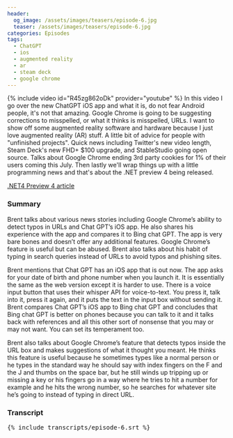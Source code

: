 ```yaml
---
header:
  og_image: /assets/images/teasers/episode-6.jpg
  teaser: /assets/images/teasers/episode-6.jpg
categories: Episodes
tags:
  - ChatGPT
  - ios
  - augmented reality
  - ar
  - steam deck
  - google chrome
---
```


{% include video id="R45zg862oDk" provider="youtube" %}
In this video I go over the new ChatGPT iOS app and what it is, do not fear Android people, it's not that amazing. Google Chrome is going to be suggesting corrections to misspelled, or what it thinks is misspelled, URLs. I want to show off some augmented reality software and hardware because I just love augmented reality (AR) stuff. A little bit of advice for people with "unfinished projects". Quick news including Twitter's new video length, Steam Deck's new FHD+ $100 upgrade, and StableStudio going open source. Talks about Google Chrome ending 3rd party cookies for 1% of their users coming this July. Then lastly we'll wrap things up with a little programming news and that's about the .NET preview 4 being released.

[.NET4 Preview 4 article](https://twitter.com/BrentFarrisShow/status/1659401625675472897)

### Summary
Brent talks about various news stories including Google Chrome’s ability to detect typos in URLs and Chat GPT’s iOS app. He also shares his experience with the app and compares it to Bing chat GPT. The app is very bare bones and doesn’t offer any additional features. Google Chrome’s feature is useful but can be abused. Brent also talks about his habit of typing in search queries instead of URLs to avoid typos and phishing sites.

Brent mentions that Chat GPT has an iOS app that is out now. The app asks for your date of birth and phone number when you launch it. It is essentially the same as the web version except it is harder to use. There is a voice input button that uses their whisper API for voice-to-text. You press it, talk into it, press it again, and it puts the text in the input box without sending it. Brent compares Chat GPT’s iOS app to Bing chat GPT and concludes that Bing chat GPT is better on phones because you can talk to it and it talks back with references and all this other sort of nonsense that you may or may not want. You can set its temperament too.

Brent also talks about Google Chrome’s feature that detects typos inside the URL box and makes suggestions of what it thought you meant. He thinks this feature is useful because he sometimes types like a normal person or he types in the standard way he should say with index fingers on the F and the J and thumbs on the space bar, but he still winds up tripping up or missing a key or his fingers go in a way where he tries to hit a number for example and he hits the wrong number, so he searches for whatever site he’s going to instead of typing in direct URL.

### Transcript
<pre class="transcript">
{% include transcripts/episode-6.srt %}
</pre>
